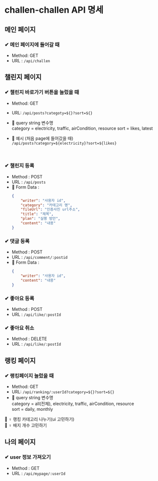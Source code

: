 # challen-challen API 명세

## 메인 페이지
### ✔ 메인 페이지에 들어갈 때 
- Method: GET
- URL : `/api/challen`

## 챌린지 페이지
### ✔ 챌린지 바로가기 버튼을 눌렀을 때
- Method: GET
- URL: `/api/posts?categoty=${}?sort=${}`
- 📌 query string 변수명<br>
category = electricity, traffic, airCondition, resource
sort = likes, latest

- 📌 예시 (처음 page에 들어갔을 때)<br>
`/api/posts?category=${electricity}?sort=${likes}`
<br>

### ✔ 챌린지 등록
- Method : POST
- URL : `/api/posts`
- 📌 Form Data :
  ```json
  {
      "writer": "사용자 id",
      "category": "카테고리 명",
      "fileUrl": "인증사진 url주소",
      "title": "제목",
      "plan": "실행 방안",
      "content": "내용"
  }
  ```

### ✔ 댓글 등록
- Method : POST
- URL : `/api/comment/:postid`
- 📌 Form Data :
  ```json
  {
      "writer": "사용자 id",
      "content": "내용"
  }
  ```

### ✔ 좋아요 등록
- Method : POST
- URL : `/api/like/:postId`

### ✔ 좋아요 취소
- Method : DELETE
- URL : `/api/like/:postId`

## 랭킹 페이지

### ✔ 랭킹페이지 눌렀을 때
- Method: GET
- URL: `/api/ranking/:userId?category=${}?sort=${}`
- 📌 query string 변수명<br>
category = all(전체), electricity, traffic, airCondition, resource<br>
sort = daily, monthly

🤷 ♀️ 랭킹 카테고리 나누기(ui 고민하기)<br>
🤷 ♀️ 배지 개수 고민하기


## 나의 페이지
### ✔ user 정보 가져오기
- Method : GET
- URL : `/api/mypage/:userId`
